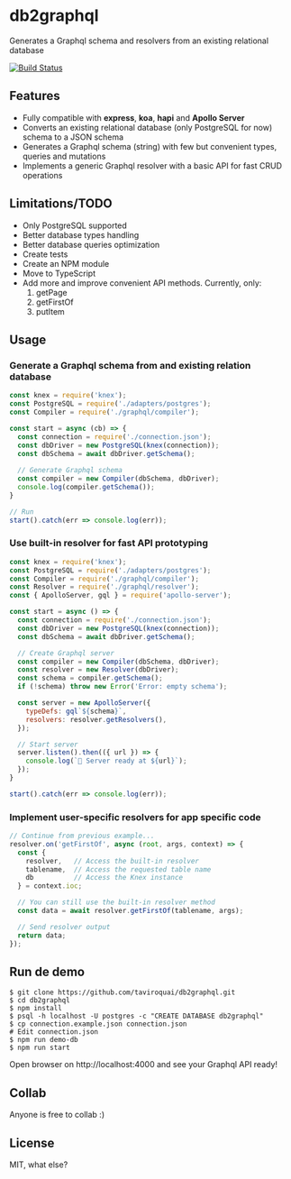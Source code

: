# db2graphql

Generates a Graphql schema and resolvers from an existing relational database

[![Build Status](https://travis-ci.org/taviroquai/db2graphql.svg?branch=master)](https://travis-ci.org/taviroquai/db2graphql)

## Features
* Fully compatible with **express**, **koa**, **hapi** and **Apollo Server**
* Converts an existing relational database (only PostgreSQL for now) schema to a JSON schema
* Generates a Graphql schema (string) with few but convenient types, queries and mutations
* Implements a generic Graphql resolver with a basic API for fast CRUD operations

## Limitations/TODO
* Only PostgreSQL supported
* Better database types handling
* Better database queries optimization
* Create tests
* Create an NPM module
* Move to TypeScript
* Add more and improve convenient API methods. Currently, only:
    1. getPage
    1. getFirstOf
    1. putItem

## Usage

### Generate a Graphql schema from and existing relation database

```js
const knex = require('knex');
const PostgreSQL = require('./adapters/postgres');
const Compiler = require('./graphql/compiler');

const start = async (cb) => {
  const connection = require('./connection.json');
  const dbDriver = new PostgreSQL(knex(connection));
  const dbSchema = await dbDriver.getSchema();
  
  // Generate Graphql schema
  const compiler = new Compiler(dbSchema, dbDriver);
  console.log(compiler.getSchema());
}

// Run
start().catch(err => console.log(err));
```

### Use built-in resolver for fast API prototyping
```js
const knex = require('knex');
const PostgreSQL = require('./adapters/postgres');
const Compiler = require('./graphql/compiler');
const Resolver = require('./graphql/resolver');
const { ApolloServer, gql } = require('apollo-server');

const start = async () => {
  const connection = require('./connection.json');
  const dbDriver = new PostgreSQL(knex(connection));
  const dbSchema = await dbDriver.getSchema();

  // Create Graphql server
  const compiler = new Compiler(dbSchema, dbDriver);
  const resolver = new Resolver(dbDriver);
  const schema = compiler.getSchema();
  if (!schema) throw new Error('Error: empty schema');

  const server = new ApolloServer({
    typeDefs: gql`${schema}`,
    resolvers: resolver.getResolvers(),
  });

  // Start server
  server.listen().then(({ url }) => {
    console.log(`🚀 Server ready at ${url}`);
  });
}

start().catch(err => console.log(err));
```

### Implement user-specific resolvers for app specific code
```js
// Continue from previous example...
resolver.on('getFirstOf', async (root, args, context) => {
  const {
    resolver,   // Access the built-in resolver
    tablename,  // Access the requested table name
    db          // Access the Knex instance
  } = context.ioc;

  // You can still use the built-in resolver method
  const data = await resolver.getFirstOf(tablename, args);

  // Send resolver output
  return data;
});
```

## Run de demo
```
$ git clone https://github.com/taviroquai/db2graphql.git
$ cd db2graphql
$ npm install
$ psql -h localhost -U postgres -c "CREATE DATABASE db2graphql"
$ cp connection.example.json connection.json
# Edit connection.json
$ npm run demo-db
$ npm run start
```

Open browser on http://localhost:4000 and see your Graphql API ready!

## Collab

Anyone is free to collab :)

## License
MIT, what else?


